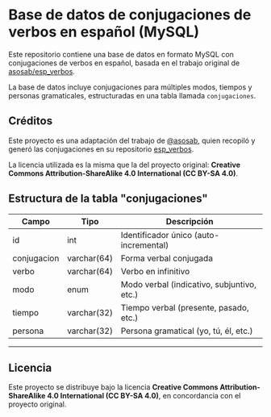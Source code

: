 # Base de datos de conjugaciones de verbos en español (MySQL)

Este repositorio contiene una base de datos en formato MySQL con conjugaciones de verbos en español, basada en el trabajo original de [asosab/esp_verbos](https://github.com/asosab/esp_verbos).

La base de datos incluye conjugaciones para múltiples modos, tiempos y personas gramaticales, estructuradas en una tabla llamada `conjugaciones`.

## Créditos

Este proyecto es una adaptación del trabajo de [@asosab](https://github.com/asosab), quien recopiló y generó las conjugaciones en su repositorio [esp_verbos](https://github.com/asosab/esp_verbos).

La licencia utilizada es la misma que la del proyecto original: **Creative Commons Attribution-ShareAlike 4.0 International (CC BY-SA 4.0)**.

## Estructura de la tabla "conjugaciones"

| Campo        | Tipo           | Descripción                                   |
|--------------|----------------|-----------------------------------------------|
| id           | int            | Identificador único (auto-incremental)        |
| conjugacion  | varchar(64)    | Forma verbal conjugada                        |
| verbo        | varchar(64)    | Verbo en infinitivo                           |
| modo         | enum           | Modo verbal (indicativo, subjuntivo, etc.)    |
| tiempo       | varchar(32)    | Tiempo verbal (presente, pasado, etc.)        |
| persona      | varchar(32)    | Persona gramatical (yo, tú, él, etc.)         |

---

## Licencia

Este proyecto se distribuye bajo la licencia **Creative Commons Attribution-ShareAlike 4.0 International (CC BY-SA 4.0)**, en concordancia con el proyecto original.
